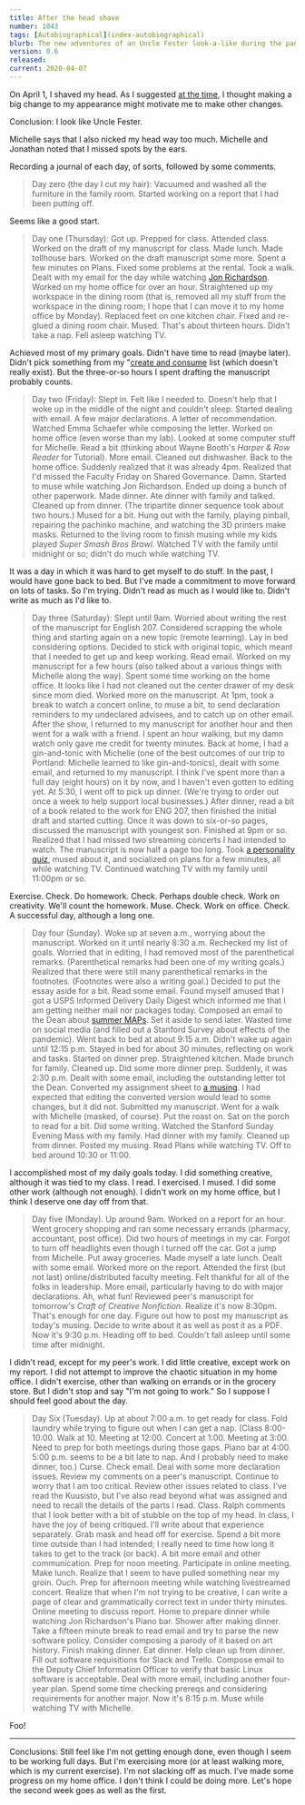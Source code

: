 ```yaml
---
title: After the head shave
number: 1043
tags: [Autobiographical](index-autobiographical)
blurb: The new adventures of an Uncle Fester look-a-like during the pandemic.
version: 0.6
released: 
current: 2020-04-07
---
```

On April 1, I shaved my head.  As I suggested [at the time](april-fools-2020),
I thought making a big change to my appearance might motivate me to make
other changes.

Conclusion: I look like Uncle Fester.

Michelle says that I also nicked my head way too much.  Michelle and
Jonathan noted that I missed spots by the ears.

Recording a journal of each day, of sorts, followed by some comments.

> Day zero (the day I cut my hair): Vacuumed and washed all the
furniture in the family room.  Started working on a report that I
had been putting off.

Seems like a good start.

> Day one (Thursday): Got up.  Prepped for class.  Attended class.  Worked on
the draft of my manuscript for class.  Made lunch.  Made tollhouse
bars.  Worked on the draft manuscript some more.  Spent a few minutes
on Plans.  Fixed some problems at the rental.  Took a walk.  Dealt
with my email for the day while watching [Jon
Richardson](joy-amidst-whatever-2020-03-16).  Worked on my home
office for over an hour.  Straightened up my workspace in the dining
room (that is, removed all my stuff from the workspace in the dining
room; I hope that I can move it to my home office by Monday).
Replaced feet on one kitchen chair.  Fixed and re-glued a dining
room chair.  Mused.  That's about thirteen hours.  Didn't take a
nap.  Fell asleep watching TV.

Achieved most of my primary goals.  Didn't have time to read (maybe
later).  Didn't pick something from my "[create and
consume](create-consume-2020-03-09) list (which doesn't really
exist).  But the three-or-so hours I spent drafting the manuscript
probably counts.  

> Day two (Friday): Slept in.  Felt like I needed to.  Doesn't help
that I woke up in the middle of the night and couldn't sleep.
Started dealing with email.  A few major declarations.  A letter
of recommendation.  Watched Emma Schaefer while composing the letter.
Worked on home office (even worse than my lab).  Looked at some
computer stuff for Michelle.  Read a bit (thinking about Wayne
Booth's _Harper & Row Reader_ for Tutorial).  More email.  Cleaned
out dishwasher.  Back to the home office.  Suddenly realized that
it was already 4pm.  Realized that I'd missed the Faculty Friday
on Shared Governance.  Damn.  Started to muse while watching Jon
Richardson.  Ended up doing a bunch of other paperwork.  Made dinner.
Ate dinner with family and talked.  Cleaned up from dinner.  (The
tripartite dinner sequence took about two hours.)  Mused for a bit.
Hung out with the family, playing pinball, repairing the pachinko
machine, and watching the 3D printers make masks.  Returned to the
living room to finish musing while my kids played <i>Super Smash
Bros Brawl</i>.  Watched TV with the family until midnight or so;
didn't do much while watching TV.

It was a day in which it was hard to get myself to do stuff.  In the past,
I would have gone back to bed.  But I've made a commitment to move forward
on lots of tasks.  So I'm trying.  Didn't read as much as I would like
to.  Didn't write as much as I'd like to.

> Day three (Saturday): Slept until 9am.  Worried about writing the
rest of the manuscript for English 207.  Considered scrapping the
whole thing and starting again on a new topic (remote learning).
Lay in bed considering options.  Decided to stick with original
topic, which meant that I needed to get up and keep working.  Read
email.  Worked on my manuscript for a few hours (also talked about
a various things with Michelle along the way).  Spent some time
working on the home office.  It looks like I had not cleaned out
the center drawer of my desk since mom died.  Worked more on the
manuscript.  At 1pm, took a break to watch a concert online, to
muse a bit, to send declaration reminders to my undeclared advisees,
and to catch up on other email.  After the show, I returned to my
manuscript for another hour and then went for a walk with a friend.
I spent an hour walking, but my damn watch only gave me credit for
twenty minutes.  Back at home, I had a gin-and-tonic with Michelle
(one of the best outcomes of our trip to Portland: Michelle learned
to like gin-and-tonics), dealt with some email, and returned to my
manuscript.  I think I've spent more than a full day (eight hours)
on it by now, and I haven't even gotten to editing yet.  At 5:30,
I went off to pick up dinner.  (We're trying to order out once a
week to help support local businesses.) After dinner, read a bit
of a book related to the work for ENG 207, then finished the initial
draft and started cutting.  Once it was down to six-or-so pages,
discussed the manuscript with youngest son.  Finished at 9pm or so.
Realized that I had missed two streaming concerts I had intended
to watch.  The manuscript is now half a page too long.  Took [a
personality quiz](personality-quiz-2020-04-04), mused about it, and
socialized on plans for a few minutes, all while watching TV.
Continued watching TV with my family until 11:00pm or so.

Exercise.  Check.  Do homework.  Check.  Perhaps double check.  Work
on creativity.  We'll count the homework.  Muse.  Check.  Work on
office.  Check.  A successful day, although a long one.

> Day four (Sunday).  Woke up at seven a.m., worrying about the
manuscript.  Worked on it until nearly 8:30 a.m.  Rechecked my list
of goals.  Worried that in editing, I had removed most of the
parenthetical remarks.  (Parenthetical remarks had been one of my
writing goals.)  Realized that there were still many parenthetical
remarks in the footnotes.  (Footnotes were also a writing goal.)
Decided to put the essay aside for a bit.  Read some email.  Found
myself amused that I got a USPS Informed Delivery Daily Digest which
informed me that I am getting neither mail nor packages today.
Composed an email to the Dean about [summer
MAPs](summer-2020-maps-2020-04-03).  Set it aside to send later.
Wasted time on social media (and filled out a Stanford Survey about
effects of the pandemic).  Went back to bed at about 9:15 a.m.
Didn't wake up again until 12:15 p.m.  Stayed in bed for about 30
minutes, reflecting on work and tasks.  Started on dinner prep.
Straightened kitchen.  Made brunch for family.  Cleaned up.  Did
some more dinner prep.  Suddenly, it was 2:30 p.m.  Dealt with some
email, including the outstanding letter tot the Dean.  Converted
my assignment sheet to [a musing](eng207-2b-assignment).  I had
expected that editing the converted version would lead to some
changes, but it did not.  Submitted my manuscript.  Went for a walk
with Michelle (masked, of course).  Put the roast on.  Sat on the
porch to read for a bit.  Did some writing.  Watched the Stanford
Sunday Evening Mass with my family.  Had dinner with my family.
Cleaned up from dinner.  Posted my musing.  Read Plans while watching 
TV.  Off to bed around 10:30 or 11:00.

I accomplished most of my daily goals today.  I did something creative,
although it was tied to my class.  I read.  I exercised.  I mused.  I
did some other work (although not enough).  I didn't work on my home 
office, but I think I deserve one day off from that.

> Day five (Monday).  Up around 9am.  Worked on a report for an
hour.  Went grocery shopping and ran some necessary errands (pharmacy,
accountant, post office).  Did two hours of meetings in my car.
Forgot to turn off headlights even though I turned off the car.
Got a jump from Michelle.  Put away groceries.  Made myself a late
lunch.  Dealt with some email.  Worked more on the report.  Attended
the first (but not last) online/distributed faculty meeting.  Felt
thankful for all of the folks in leadership.  More email, particularly
having to do with major declarations.  Ah, what fun!  Reviewed
peer's manuscript for tomorrow's _Craft of Creative Nonfiction_.
Realize it's now 8:30pm.  That's enough for one day.  Figure out
how to post my manuscript as today's musing.  Decide to write about
it as well as post it as a PDF.  Now it's 9:30 p.m.  Heading off
to bed.  Couldn't fall asleep until some time after midnight.

I didn't read, except for my peer's work.  I did little creative, except
work on my report.  I did not attempt to improve the chaotic situation
in my home office.  I didn't exercise, other than walking on errands
or in the grocery store.  But I didn't stop and say "I'm not going to work."
So I suppose I should feel good about the day.

> Day Six (Tuesday).  Up at about 7:00 a.m. to get ready for class.
Fold laundry while trying to figure out when I can get a nap.  (Class
8:00-10:00.  Walk at 10.  Meeting at 12:00.  Concert at 1:00.
Meeting at 3:00.  Need to prep for both meetings during those gaps.
Piano bar at 4:00.  5:00 p.m. seems to be a bit late to nap.  And
I probably need to make dinner, too.)  Curse.  Check email.  Deal
with some more declaration issues.  Review my comments on a peer's
manuscript.  Continue to worry that I am too critical.  Review other
issues related to class.  I've read the Kuusisto, but I've also
read beyond what was assigned and need to recall the details of the
parts I read.  Class.  Ralph comments that I look better with a bit
of stubble on the top of my head.  In class, I have the joy of being
critiqued.  I'll write about that experience separately.  Grab mask
and head off for exercise.  Spend a bit more time outside than I
had intended; I really need to time how long it takes to get to the
track (or back).  A bit more email and other communication.  Prep for
noon meeting.  Participate in online meeting.  Make lunch.  Realize that
I seem to have pulled something near my groin.  Ouch. Prep for afternoon
meeting while watching livestreamed concert.  Realize that when I'm
not trying to be creative, I can write a page of clear and grammatically
correct text in under thirty minutes.  Online meeting to discuss report.
Home to prepare dinner while watching Jon Richardson's Piano bar.  Shower
after making dinner.  Take a fifteen minute break to read email and try
to parse the new software policy.  Consider composing a parody of it
based on art history.  Finish making dinner.  Eat dinner.  Help clean
up from dinner.  Fill out software requisitions for Slack and Trello.
Compose email to the Deputy Chief Information Officer to verify that
basic Linux software is acceptable.  Deal with more email, including another
four-year plan.  Spend some time checking prereqs and considering requirements
for another major.  Now it's 8:15 p.m.  Muse while watching TV with
Michelle.

Foo!

---

Conclusions: Still feel like I'm not getting enough done, even
though I seem to be working full days.  But I'm exercising more (or
at least walking more, which is my current exercise).  I'm not
slacking off as much.  I've made some progress on my home office.
I don't think I could be doing more.  Let's hope the second week goes
as well as the first.

